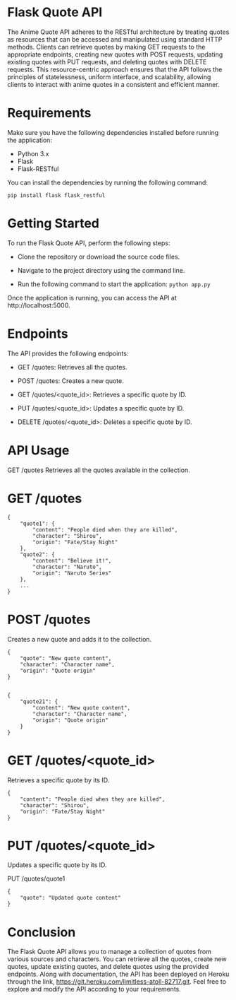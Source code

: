 # Flask Quote API
The Anime Quote API adheres to the RESTful architecture by treating quotes as resources that can be accessed and manipulated using standard HTTP methods. Clients can retrieve quotes by making GET requests to the appropriate endpoints, creating new quotes with POST requests, updating existing quotes with PUT requests, and deleting quotes with DELETE requests. This resource-centric approach ensures that the API follows the principles of statelessness, uniform interface, and scalability, allowing clients to interact with anime quotes in a consistent and efficient manner.

# Requirements
Make sure you have the following dependencies installed before running the application:

- Python 3.x
- Flask
- Flask-RESTful
  
You can install the dependencies by running the following command:

```pip install flask flask_restful```

# Getting Started
To run the Flask Quote API, perform the following steps:

- Clone the repository or download the source code files.

- Navigate to the project directory using the command line.

- Run the following command to start the application:
```python app.py```

Once the application is running, you can access the API at http://localhost:5000.

# Endpoints
The API provides the following endpoints:

- GET /quotes: Retrieves all the quotes.

- POST /quotes: Creates a new quote.

- GET /quotes/<quote_id>: Retrieves a specific quote by ID.

- PUT /quotes/<quote_id>: Updates a specific quote by ID.

- DELETE /quotes/<quote_id>: Deletes a specific quote by ID.

# API Usage
GET /quotes
Retrieves all the quotes available in the collection.

# GET /quotes
```
{
    "quote1": {
        "content": "People died when they are killed",
        "character": "Shirou",
        "origin": "Fate/Stay Night"
    },
    "quote2": {
        "content": "Believe it!",
        "character": "Naruto",
        "origin": "Naruto Series"
    },
    ...
}
```

# POST /quotes
Creates a new quote and adds it to the collection.
```
{
    "quote": "New quote content",
    "character": "Character name",
    "origin": "Quote origin"
}


{
    "quote21": {
        "content": "New quote content",
        "character": "Character name",
        "origin": "Quote origin"
    }
}
```

# GET /quotes/<quote_id>
Retrieves a specific quote by its ID.
```
{
    "content": "People died when they are killed",
    "character": "Shirou",
    "origin": "Fate/Stay Night"
}
```

# PUT /quotes/<quote_id>
Updates a specific quote by its ID.

PUT /quotes/quote1
```
{
    "quote": "Updated quote content"
}
```

# Conclusion
The Flask Quote API allows you to manage a collection of quotes from various sources and characters. You can retrieve all the quotes, create new quotes, update existing quotes, and delete quotes using the provided endpoints. Along with documentation, the API has been deployed on Heroku through the link, https://git.heroku.com/limitless-atoll-82717.git. Feel free to explore and modify the API according to your requirements.
